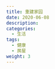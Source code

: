 ```yaml
---
title: 重建家园
date: 2020-06-08
description: 
categories:
  - 生活
tags:
  - 健康
  - 房屋
weight: 3
---
```


